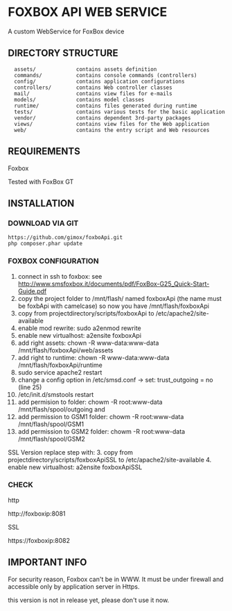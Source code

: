 FOXBOX API WEB SERVICE
================================

A custom WebService for FoxBox device



DIRECTORY STRUCTURE
-------------------

      assets/             contains assets definition
      commands/           contains console commands (controllers)
      config/             contains application configurations
      controllers/        contains Web controller classes
      mail/               contains view files for e-mails
      models/             contains model classes
      runtime/            contains files generated during runtime
      tests/              contains various tests for the basic application
      vendor/             contains dependent 3rd-party packages
      views/              contains view files for the Web application
      web/                contains the entry script and Web resources



REQUIREMENTS
------------

Foxbox

Tested with FoxBox GT



INSTALLATION
------------


### DOWNLOAD VIA GIT

    https://github.com/gimox/foxboApi.git
    php composer.phar update



### FOXBOX CONFIGURATION



1. connect in ssh to foxbox: see http://www.smsfoxbox.it/documents/pdf/FoxBox-G25_Quick-Start-Guide.pdf</li>
2. copy the project folder to /mnt/flash/ named foxboxApi (the name must be foxbApi with camelcase) so now you have /mnt/flash/foxboxApi
3. copy from projectdirectory/scripts/foxboxApi to /etc/apache2/site-available
4. enable mod rewrite: sudo a2enmod rewrite 
5. enable new virtualhost: a2ensite foxboxApi
6. add right  assets: chown -R www-data:www-data /mnt/flash/foxboxApi/web/assets
7. add right to runtime:  chown -R www-data:www-data /mnt/flash/foxboxApi/runtime
8. sudo service apache2 restart
9. change a config option in /etc/smsd.conf  -> set: trust_outgoing = no (line 25) 
10. /etc/init.d/smstools restart
11. add permision to folder: chowm -R root:www-data /mnt/flash/spool/outgoing and 
12. add permission to GSM1 folder:  chowm -R root:www-data /mnt/flash/spool/GSM1
13. add permission to GSM2 folder:  chowm -R root:www-data /mnt/flash/spool/GSM2

SSL Version
replace step with:
3. copy from projectdirectory/scripts/foxboxApiSSL to /etc/apache2/site-available
4. enable new virtualhost: a2ensite foxboxApiSSL


### CHECK
http

http://foxboxip:8081


SSL

https://foxboxip:8082



IMPORTANT INFO
--------------
For security reason, Foxbox can't be in WWW. It must be under firewall and accessible only by application server in Https.

this version is not in release yet, please don't use it now.
